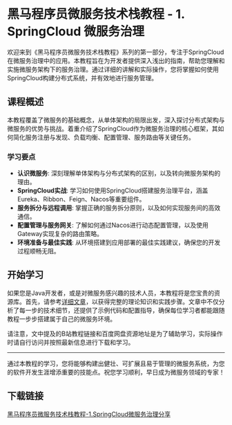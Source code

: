 # 黑马程序员微服务技术栈教程 - 1. SpringCloud 微服务治理

欢迎来到《黑马程序员微服务技术栈教程》系列的第一部分，专注于SpringCloud在微服务治理中的应用。本教程旨在为开发者提供深入浅出的指南，帮助您理解和实施微服务架构下的服务治理。通过详细的讲解和实际操作，您将掌握如何使用SpringCloud构建分布式系统，并有效地进行服务管理。

## 课程概述

本教程覆盖了微服务的基础概念，从单体架构的局限出发，深入探讨分布式架构与微服务的优势与挑战。着重介绍了SpringCloud作为微服务治理的核心框架，其如何简化服务注册与发现、负载均衡、配置管理、服务路由等关键任务。

### 学习要点

- **认识微服务**: 深刻理解单体架构与分布式架构的区别，以及转向微服务架构的理由。
- **SpringCloud实战**: 学习如何使用SpringCloud搭建服务治理平台，涵盖Eureka、Ribbon、Feign、Nacos等重要组件。
- **服务拆分与远程调用**: 掌握正确的服务拆分原则，以及如何实现服务间的高效通信。
- **配置管理与服务网关**: 了解如何通过Nacos进行动态配置管理，以及使用Gateway实现复杂的路由策略。
- **环境准备与最佳实践**: 从环境搭建到应用部署的最佳实践建议，确保您的开发过程顺畅无阻。

## 开始学习

如果您是Java开发者，或是对微服务感兴趣的技术人员，本教程将是您宝贵的资源库。首先，请参考[详细文章](https://blog.csdn.net/weixin_51271263/article/details/129564286)，以获得完整的理论知识和实践步骤。文章中不仅分析了每一步的技术细节，还提供了示例代码和配置指导，确保每位学习者都能跟随教程一步步搭建属于自己的微服务环境。

请注意，文中提及的B站教程链接和百度网盘资源地址是为了辅助学习，实际操作时请自行访问并按照最新信息进行下载和学习。

---

通过本教程的学习，您将能够构建出健壮、可扩展且易于管理的微服务系统，为您的软件开发生涯增添重要的技能点。祝您学习顺利，早日成为微服务领域的专家！

## 下载链接

[黑马程序员微服务技术栈教程-1.SpringCloud微服务治理分享](https://pan.quark.cn/s/bbeb012189b8)